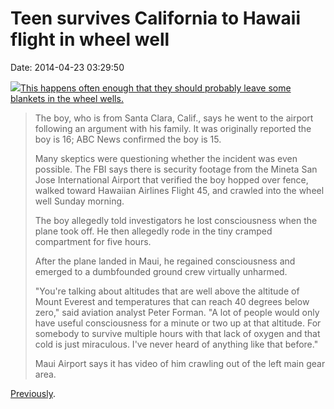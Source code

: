 Teen survives California to Hawaii flight in wheel well
=======================================================

Date: 2014-04-23 03:29:50

[![](http://www.jwz.org/images/9510441_186x105.jpg)This happens often
enough that they should probably leave some blankets in the wheel
wells.](http://abclocal.go.com/kabc/story?section=news/national_world&id=9510650)

> The boy, who is from Santa Clara, Calif., says he went to the airport
> following an argument with his family. It was originally reported the
> boy is 16; ABC News confirmed the boy is 15.
>
> Many skeptics were questioning whether the incident was even possible.
> The FBI says there is security footage from the Mineta San Jose
> International Airport that verified the boy hopped over fence, walked
> toward Hawaiian Airlines Flight 45, and crawled into the wheel well
> Sunday morning.
>
> The boy allegedly told investigators he lost consciousness when the
> plane took off. He then allegedly rode in the tiny cramped compartment
> for five hours.
>
> After the plane landed in Maui, he regained consciousness and emerged
> to a dumbfounded ground crew virtually unharmed.
>
> \"You\'re talking about altitudes that are well above the altitude of
> Mount Everest and temperatures that can reach 40 degrees below zero,\"
> said aviation analyst Peter Forman. \"A lot of people would only have
> useful consciousness for a minute or two up at that altitude. For
> somebody to survive multiple hours with that lack of oxygen and that
> cold is just miraculous. I\'ve never heard of anything like that
> before.\"
>
> Maui Airport says it has video of him crawling out of the left main
> gear area.

[Previously](http://www.jwz.org/blog/2005/06/its-raining-men/).
